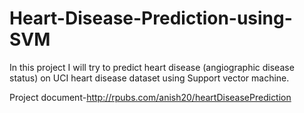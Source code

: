 # Heart-Disease-Prediction-using-SVM
In this project I will try to predict heart disease (angiographic disease status) on UCI heart disease dataset using Support vector machine.


Project document-http://rpubs.com/anish20/heartDiseasePrediction
